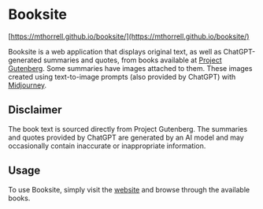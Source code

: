 # Booksite

[https://mthorrell.github.io/booksite/](https://mthorrell.github.io/booksite/)

Booksite is a web application that displays original text, as well as ChatGPT-generated summaries and quotes, from books available at [Project Gutenberg](https://www.gutenberg.org/). Some summaries have images attached to them. These images created using text-to-image prompts (also provided by ChatGPT) with [Midjourney](https://www.midjourney.com).

## Disclaimer

The book text is sourced directly from Project Gutenberg. The summaries and quotes provided by ChatGPT are generated by an AI model and may occasionally contain inaccurate or inappropriate information.

## Usage

To use Booksite, simply visit the [website](https://mthorrell.github.io/booksite/) and browse through the available books.
